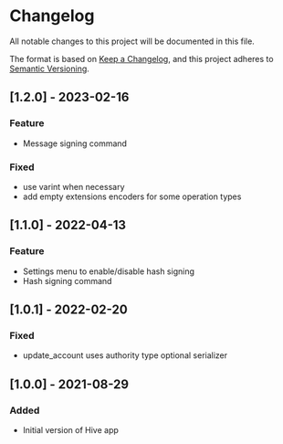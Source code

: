 # Changelog

All notable changes to this project will be documented in this file.

The format is based on [Keep a Changelog](https://keepachangelog.com/en/1.0.0/),
and this project adheres to [Semantic Versioning](https://semver.org/spec/v2.0.0.html).

## [1.2.0] - 2023-02-16

### Feature

- Message signing command

### Fixed

- use varint when necessary
- add empty extensions encoders for some operation types

## [1.1.0] - 2022-04-13

### Feature

- Settings menu to enable/disable hash signing
- Hash signing command

## [1.0.1] - 2022-02-20

### Fixed

- update_account uses authority type optional serializer

## [1.0.0] - 2021-08-29

### Added

- Initial version of Hive app

